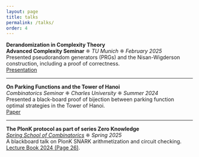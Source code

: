 ```yaml
---
layout: page
title: talks
permalink: /talks/
order: 4
---
```


**Derandomization in Complexity Theory**  
**Advanced Complexity Seminar** ❈ *TU Munich* ❈ *February 2025*  
Presented pseudorandom generators (PRGs) and the Nisan-Wigderson construction, including a proof of correctness.  
[Presentation](assets/presentations/derandomization.pdf)  

---

**On Parking Functions and the Tower of Hanoi**  
*Combinatorics Seminar* ❈ *Charles University* ❈ *Summer 2024*  <br>
Presented a black-board proof of bijection between parking function optimal strategies in the Tower of Hanoi. <br>
[Paper](https://arxiv.org/pdf/2206.00541.pdf)

---

**The PlonK protocol as part of series Zero Knowledge**  
*[Spring School of Combinatorics](https://kam.mff.cuni.cz/~spring/2025/index.html)* ❈ *Spring 2025* <br>
A blackboard talk on PlonK SNARK arithmetization and circuit checking. <br>
[Lecture Book 2024 (Page 26)](https://kam.mff.cuni.cz/~spring/2024/sbornicek.pdf).  
